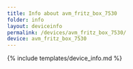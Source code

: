 ```yaml
---
title: Info about avm_fritz_box_7530
folder: info
layout: deviceinfo
permalink: /devices/avm_fritz_box_7530/
device: avm_fritz_box_7530
---
```

{% include templates/device_info.md %}
